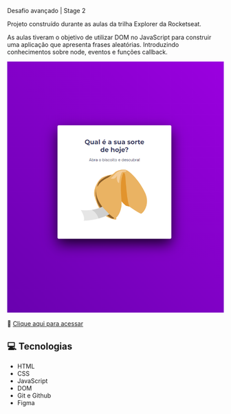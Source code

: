 Desafio avançado | Stage 2

Projeto construído durante as aulas da trilha Explorer da Rocketseat.

As aulas tiveram o objetivo de utilizar DOM no JavaScript para construir uma aplicação que apresenta frases aleatórias. Introduzindo conhecimentos sobre node, eventos e funções callback.

![preview](./assets/preview.png)

🔗 [Clique aqui para acessar](https://mbslash.github.io/Desafio-1---Stage-5---Biscoito-da-Sorte/)

## 💻 Tecnologias

- HTML
- CSS
- JavaScript
- DOM
- Git e Github
- Figma
